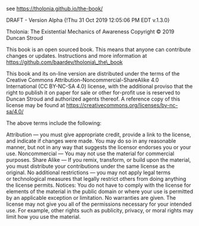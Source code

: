 
see <https://tholonia.github.io/the-book/>

DRAFT - Version Alpha {!Thu 31 Oct 2019 12:05:06 PM EDT v.1.3.0}

Tholonia: The Existential Mechanics of Awareness
Copyright © 2019 Duncan Stroud

This book is an open sourced book. This means that anyone can contribute changes or updates. Instructions and more information at <https://github.com/baardev/tholonia\_the\_book>

This book and its on-line version are distributed under the terms of the Creative Commons Attribution-Noncommercial-ShareAlike 4.0 International (CC BY-NC-SA 4.0) license, with the additional proviso that the right to publish it on paper for sale or other for-profit use is reserved to Duncan Stroud and authorized agents thereof. A reference copy of this license may be found at https://creativecommons.org/licenses/by-nc-sa/4.0/

The above terms include the following:

Attribution — you must give appropriate credit, provide a link to the license, and indicate if changes were made. You may do so in any reasonable manner, but not in any way that suggests the licensor endorses you or your use. Noncommercial — You may not use the material for commercial purposes. Share Alike — If you remix, transform, or build upon the material, you must distribute your contributions under the same license as the original. No additional restrictions — you may not apply legal terms or technological measures that legally restrict others from doing anything the license permits. Notices: You do not have to comply with the license for elements of the material in the public domain or where your use is permitted by an applicable exception or limitation. No warranties are given. The license may not give you all of the permissions necessary for your intended use. For example, other rights such as publicity, privacy, or moral rights may limit how you use the material.

